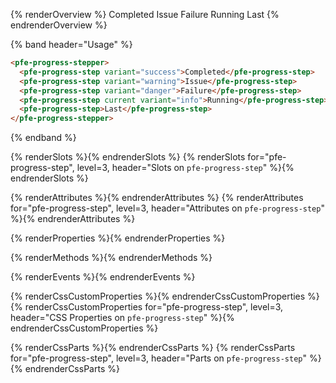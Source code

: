 {% renderOverview %}
<pfe-progress-stepper>
  <pfe-progress-step variant="success">Completed</pfe-progress-step>
  <pfe-progress-step variant="warning">Issue</pfe-progress-step>
  <pfe-progress-step variant="danger">Failure</pfe-progress-step>
  <pfe-progress-step current variant="info">Running</pfe-progress-step>
  <pfe-progress-step>Last</pfe-progress-step>
</pfe-progress-stepper>
{% endrenderOverview %}

{% band header="Usage" %}
  ```html
  <pfe-progress-stepper>
    <pfe-progress-step variant="success">Completed</pfe-progress-step>
    <pfe-progress-step variant="warning">Issue</pfe-progress-step>
    <pfe-progress-step variant="danger">Failure</pfe-progress-step>
    <pfe-progress-step current variant="info">Running</pfe-progress-step>
    <pfe-progress-step>Last</pfe-progress-step>
  </pfe-progress-stepper>
  ```
{% endband %}

{% renderSlots %}{% endrenderSlots %}
{% renderSlots for="pfe-progress-step", level=3, header="Slots on `pfe-progress-step`" %}{% endrenderSlots %}

{% renderAttributes %}{% endrenderAttributes %}
{% renderAttributes for="pfe-progress-step", level=3, header="Attributes on `pfe-progress-step`" %}{% endrenderAttributes %}

{% renderProperties %}{% endrenderProperties %}

{% renderMethods %}{% endrenderMethods %}

{% renderEvents %}{% endrenderEvents %}

{% renderCssCustomProperties %}{% endrenderCssCustomProperties %}
{% renderCssCustomProperties for="pfe-progress-step", level=3, header="CSS Properties on `pfe-progress-step`" %}{% endrenderCssCustomProperties %}

{% renderCssParts %}{% endrenderCssParts %}
{% renderCssParts for="pfe-progress-step", level=3, header="Parts on `pfe-progress-step`" %}{% endrenderCssParts %}

